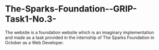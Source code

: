 # The-Sparks-Foundation--GRIP-Task1-No.3-
The website is a foundation website which is an imaginary implementation and made as a task provided in the internship of The Sparks Foundation in October as a Web Developer.
